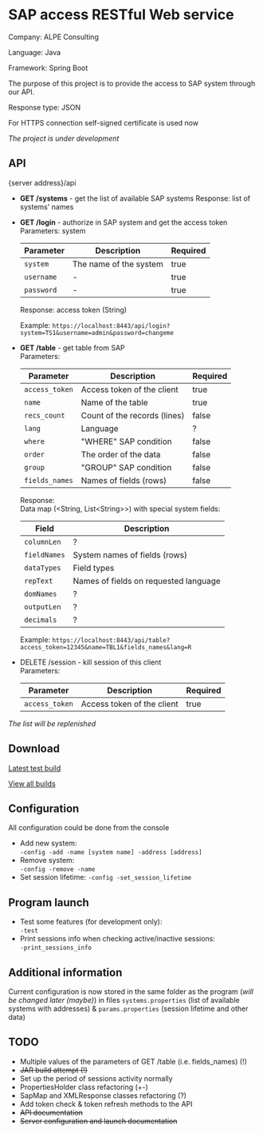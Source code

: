 # SAP access RESTful Web service

Company: ALPE Consulting

Language: Java

Framework: Spring Boot

The purpose of this project is to provide the access to SAP system through our API.

Response type: JSON

For HTTPS connection self-signed certificate is used now

*The project is under development*


## API

{server address}/api

* **GET /systems** - get the list of available SAP systems
Response: list of systems' names

* **GET /login** - authorize in SAP system and get the access token  
Parameters: system

  | Parameter  | Description           | Required |
  |------------|-----------------------|----------|
  | `system`   | The name of the system| true     |
  | `username` | -                     | true     |
  | `password` | -                     | true     |
  
  Response: access token (String)
  
  Example: `https://localhost:8443/api/login?system=TS1&username=admin&password=changeme`

* **GET /table** - get table from SAP  
  Parameters:
  
  | Parameter     | Description                 | Required |
  |---------------|-----------------------------|----------|
  | `access_token`| Access token of the client  | true     |
  | `name`        | Name of the table           | true     |
  | `recs_count`  | Count of the records (lines)| false    |
  | `lang`        | Language                    | ?        |
  | `where`       | "WHERE" SAP condition       | false    |
  | `order`       | The order of the data       | false    |
  | `group`       | "GROUP" SAP condition       | false    |
  | `fields_names`| Names of fields (rows)      | false    |
  
  Response:  
  Data map (\<String, List\<String\>\>) with special system fields:
  
  | Field        | Description                           |
  |--------------|---------------------------------------|
  | `columnLen`  | ?                                     |
  | `fieldNames` | System names of fields (rows)         |
  | `dataTypes`  | Field types                           |
  | `repText`    | Names of fields on requested language |
  | `domNames`   | ?                                     |
  | `outputLen`  | ?                                     |
  | `decimals`   | ?                                     |
  
  Example: `https://localhost:8443/api/table?access_token=12345&name=TBL1&fields_names&lang=R`

* DELETE /session - kill session of this client  
  Parameters:
  
  | Parameter     | Description                 | Required |
  |---------------|-----------------------------|----------|
  | `access_token`| Access token of the client  | true     |

*The list will be replenished*

## Download

[Latest test build](../master/builds/sap_access_service-0.0.1-SNAPSHOT.jar)

[View all builds](../master/builds)

## Configuration

All configuration could be done from the console

* Add new system:  
  `-config -add -name [system name] -address [address]`
* Remove system:  
  `-config -remove -name`
* Set session lifetime:
  `-config -set_session_lifetime`


## Program launch

* Test some features (for development only):  
  `-test`
* Print sessions info when checking active/inactive sessions:  
  `-print_sessions_info`

## Additional information

Current configuration is now stored in the same folder as the program (*will be changed later (maybe)*)
in files `systems.properties` (list of available systems with addresses) & `params.properties` (session lifetime and other data)

## TODO

* Multiple values of the parameters of GET /table (i.e. fields_names) (!)
* ~~JAR build attempt (!)~~
* Set up the period of sessions activity normally
* PropertiesHolder class refactoring (+-)
* SapMap and XMLResponse classes refactoring (?)
* Add token check & token refresh methods to the API
* ~~API documentation~~
* ~~Server configuration and launch documentation~~
